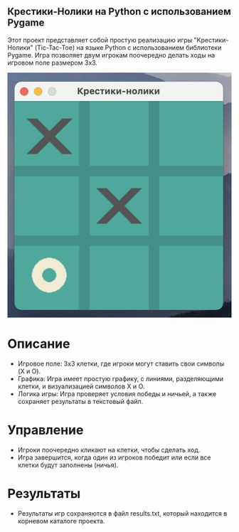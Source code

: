 ## Крестики-Нолики на Python с использованием Pygame
Этот проект представляет собой простую реализацию игры "Крестики-Нолики" (Tic-Tac-Toe) на языке Python с использованием библиотеки Pygame. Игра позволяет двум игрокам поочередно делать ходы на игровом поле размером 3x3.

![Реализация](https://github.com/daniilaleksdev/tic_tac_toe/blob/main/example.png)

# Описание
- Игровое поле: 3x3 клетки, где игроки могут ставить свои символы (X и O).
- Графика: Игра имеет простую графику, с линиями, разделяющими клетки, и визуализацией символов X и O.
- Логика игры: Игра проверяет условия победы и ничьей, а также сохраняет результаты в текстовый файл.

# Управление
- Игроки поочередно кликают на клетки, чтобы сделать ход.
- Игра завершится, когда один из игроков победит или если все клетки будут заполнены (ничья).

# Результаты
- Результаты игр сохраняются в файл results.txt, который находится в корневом каталоге проекта.
